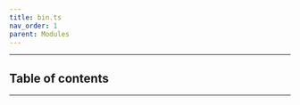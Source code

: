 ```yaml
---
title: bin.ts
nav_order: 1
parent: Modules
---
```


---

<h2 class="text-delta">Table of contents</h2>

---
